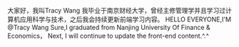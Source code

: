 大家好，我叫Tracy Wang
我毕业于南京财经大学，曾经主修管理学并且学习过计算机应用科学与技术，之后我会持续更新前端学习内容。
HELLO EVERYONE,I'M @Tracy Wang
Sure,I graduated from Nanjing University Of Finance & Economics，
Next, I will continue to update the front-end content.^.^
